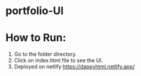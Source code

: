 # portfolio-UI

# How to Run:
1. Go to the folder directory.
2. Click on index.html file to see the UI.
3. Deployed on netlify https://dappyhtml.netlify.app/

